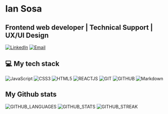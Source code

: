 # Ian Sosa
## Frontend web developer | Technical Support | UX/UI Design
[![LinkedIn](https://img.shields.io/badge/LinkedIn-0176b5?style=for-the-badge&logo=linkedin&labelColor=black)](https://www.linkedin.com/in/sosaian/)
[![Email](https://img.shields.io/badge/Email-6c4bff?style=for-the-badge&logo=Protonmail&labelColor=black)](mailto:sosaian@proton.me)

## 💻 My tech stack
![JavaScript](https://img.shields.io/badge/javascript-f6df1f.svg?style=for-the-badge&logo=javascript&logoColor=%23F7DF1E&labelColor=black)
![CSS3](https://img.shields.io/badge/css3-1572b6?style=for-the-badge&logo=css3&logoColor=white&labelColor=black)
![HTML5](https://img.shields.io/badge/HTML5-white?style=for-the-badge&logo=html5&logoColor=white&labelColor=black&color=E34F26)
![REACTJS](https://img.shields.io/badge/React-3a8397?style=for-the-badge&logo=react&labelColor=black&color=3a8397)
![GIT](https://img.shields.io/badge/Git-f05032?style=for-the-badge&logo=git&labelColor=black&color=f05032)
![GITHUB](https://img.shields.io/badge/GitHub-black?style=for-the-badge&logo=github&labelColor=black&color=white)
![Markdown](https://img.shields.io/badge/markdown-%23000000.svg?style=for-the-badge&logo=markdown&logoColor=white&labelColor=black&color=white)

## My Github stats
![GITHUB_LANGUAGES](https://github-readme-stats.vercel.app/api/top-langs?username=sosaian&show_icons=true&locale=en&theme=highcontrast)
![GITHUB_STATS](https://github-readme-stats.vercel.app/api?username=sosaian&show_icons=true&locale=en&theme=highcontrast)
![GITHUB_STREAK](https://github-readme-streak-stats.herokuapp.com/?user=sosaian&theme=highcontrast)
